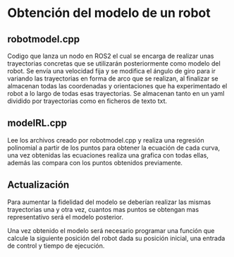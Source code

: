 # Obtención del modelo de un robot
## robotmodel.cpp
Codigo que lanza un nodo en ROS2 el cual se encarga de realizar unas trayectorias concretas que se utilizarán posteriormente como modelo del robot. Se envía una velocidad fija y se modifica el ángulo de giro para ir variando las trayectorias en forma de arco que se realizan, al finalizar se almacenan todas las coordenadas y orientaciones que ha experimentado el robot a lo largo de todas esas trayectorias. Se almacenan tanto en un yaml dividido por trayectorias como en ficheros de texto txt.

## modelRL.cpp
Lee los archivos creado por robotmodel.cpp y realiza una regresión polinomial a partir de los puntos para obtener la ecuación de cada curva, una vez obtenidas las ecuaciones realiza una grafica con todas ellas, además las compara con los puntos obtenidos previamente.

## Actualización
Para aumentar la fidelidad del modelo se deberían realizar las mismas trayectorias una y otra vez, cuantos mas puntos se obtengan mas representativo será el modelo posterior.

Una vez obtenido el modelo será necesario programar una función que calcule la siguiente posición del robot dada su posición inicial, una entrada de control y tiempo de ejecución.
